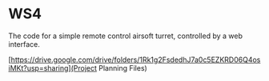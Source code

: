 # WS4
The code for a simple remote control airsoft turret, controlled by a web interface.

[https://drive.google.com/drive/folders/1Rk1g2FsdedhJ7a0c5EZKRD06Q4osiMKt?usp=sharing](Project Planning Files)